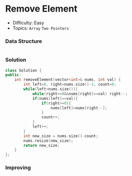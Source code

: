 # Remove Element
- Difficulty: Easy
- Topics: `Array` `Two Pointers`

### Data Structure
``` cpp
```

### Solution
``` cpp
class Solution {
public:
    int removeElement(vector<int>& nums, int val) {
        int left=0, right=nums.size()-1, count=0;
        while(left<nums.size()){
            while(right>=0&&nums[right]==val) right--;
            if(nums[left]==val){
                if(right>=0){
                    nums[left]=nums[right--];
                }
                count++;
            }
            left++;
        }
        int new_size = nums.size()-count;
        nums.resize(new_size);
        return new_size;
    }
};
```

### Improving
``` cpp
```